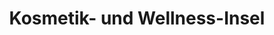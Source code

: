 ---
title: "Kosmetik- und Wellness-Insel"
url: /moers/kosmetik-und-wellness-insel/
shop: Kosmetik
---